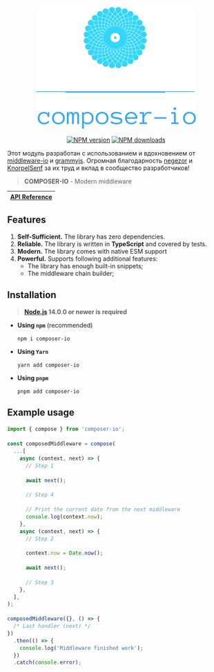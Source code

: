 <p align="center"><img src="https://raw.githubusercontent.com/Frodi1998/composer-io/master/logo.svg?sanitize=true"></p>
<p align="center">
<a href="https://www.npmjs.com/package/composer-io"><img src="https://img.shields.io/npm/v/composer-io.svg?style=flat-square" alt="NPM version"></a>
<a href="https://www.npmjs.com/package/composer-io"><img src="https://img.shields.io/npm/dt/composer-io.svg?style=flat-square" alt="NPM downloads"></a>

</p>

Этот модуль разработан с использованием и вдохновением от [middleware-io](https://github.com/negezor/middleware-io)
и [grammyjs](https://github.com/grammyjs/grammy).
Огромная благодарность [negezor](https://github.com/negezor) и [KnorpelSenf](https://github.com/KnorpelSenf) за их труд и вклад в сообщество разработчиков!

> **COMPOSER-IO** - Modern middleware

| [API Reference](https://tsdocs.dev/docs/composer-io) |
| ---------------------------------------------------- |

<!-- | 📖 [Documentation](docs/) |
|---------------------------| -->

## Features

1. **Self-Sufficient.** The library has zero dependencies.
2. **Reliable.** The library is written in **TypeScript** and covered by tests.
3. **Modern.** The library comes with native ESM support
4. **Powerful.** Supports following additional features:
   - The library has enough built-in snippets;
   - The middleware chain builder;

## Installation

> **[Node.js](https://nodejs.org/) 14.0.0 or newer is required**

- **Using `npm`** (recommended)
  ```shell
  npm i composer-io
  ```
- **Using `Yarn`**
  ```shell
  yarn add composer-io
  ```
- **Using `pnpm`**
  ```shell
  pnpm add composer-io
  ```

## Example usage

```js
import { compose } from 'composer-io';

const composedMiddleware = compose(
  ...[
    async (context, next) => {
      // Step 1

      await next();

      // Step 4

      // Print the current date from the next middleware
      console.log(context.now);
    },
    async (context, next) => {
      // Step 2

      context.now = Date.now();

      await next();

      // Step 3
    },
  ],
);

composedMiddleware({}, () => {
  /* Last handler (next) */
})
  .then(() => {
    console.log('Middleware finished work');
  })
  .catch(console.error);
```

